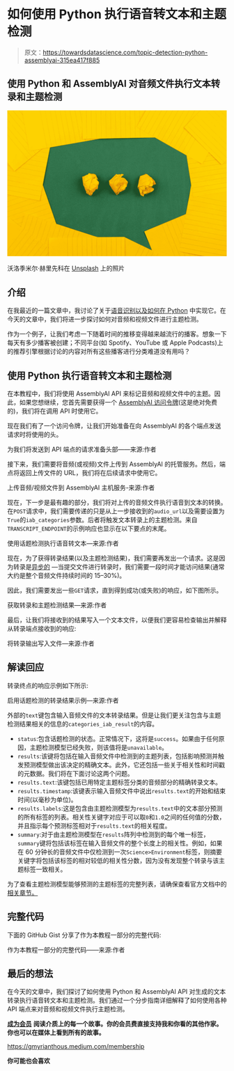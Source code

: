 # 如何使用 Python 执行语音转文本和主题检测

> 原文：<https://towardsdatascience.com/topic-detection-python-assemblyai-315ea417f885>

## 使用 Python 和 AssemblyAI 对音频文件执行文本转录和主题检测

![](img/29ed0cf6cc1cb32f0b4c1e94fa2a8dcc.png)

沃洛季米尔·赫里先科在 [Unsplash](https://unsplash.com/s/photos/speech?utm_source=unsplash&utm_medium=referral&utm_content=creditCopyText) 上的照片

## 介绍

在我最近的一篇文章中，我讨论了关于[语音识别以及如何在 Python](/speech-recognition-python-assemblyai-bb5024d322d8) 中实现它。在今天的文章中，我们将进一步探讨如何对音频和视频文件进行主题检测。

作为一个例子，让我们考虑一下随着时间的推移变得越来越流行的播客。想象一下每天有多少播客被创建；不同平台(如 Spotify、YouTube 或 Apple Podcasts)上的推荐引擎根据讨论的内容对所有这些播客进行分类难道没有用吗？

## 使用 Python 执行语音转文本和主题检测

在本教程中，我们将使用 AssemblyAI API 来标记音频和视频文件中的主题。因此，如果您想继续，您首先需要获得一个 [AssemblyAI 访问令牌](https://app.assemblyai.com/signup)(这是绝对免费的)，我们将在调用 API 时使用它。

现在我们有了一个访问令牌，让我们开始准备在向 AssemblyAI 的各个端点发送请求时将使用的头。

为我们将发送到 API 端点的请求准备头部——来源:作者

接下来，我们需要将音频(或视频)文件上传到 AssemblyAI 的托管服务。然后，端点将返回上传文件的 URL，我们将在后续请求中使用它。

上传音频/视频文件到 AssemblyAI 主机服务-来源:作者

现在，下一步是最有趣的部分，我们将对上传的音频文件执行语音到文本的转换。在`POST`请求中，我们需要传递的只是从上一步接收到的`audio_url`以及需要设置为`True`的`iab_categories`参数。后者将触发文本转录上的主题检测。来自`TRANSCRIPT_ENDPOINT`的示例响应也显示在以下要点的末尾。

使用话题检测执行语音转文本—来源:作者

现在，为了获得转录结果(以及主题检测结果)，我们需要再发出一个请求。这是因为转录是[异步的](https://docs.assemblyai.com/#processing-times) —当提交文件进行转录时，我们需要一段时间才能访问结果(通常大约是整个音频文件持续时间的 15–30%)。

因此，我们需要发出一些`GET`请求，直到得到成功(或失败)的响应，如下图所示。

获取转录和主题检测结果—来源:作者

最后，让我们将接收到的结果写入一个文本文件，以便我们更容易检查输出并解释从转录端点接收到的响应:

将转录输出写入文件—来源:作者

## 解读回应

转录终点的响应示例如下所示:

启用话题检测的转录结果示例—来源:作者

外部的`text`键包含输入音频文件的文本转录结果。但是让我们更关注包含与主题检测结果相关的信息的`categories_iab_result`的内容。

*   `status`:包含话题检测的状态。正常情况下，这将是`success`。如果由于任何原因，主题检测模型已经失败，则该值将是`unavailable`。
*   `results`:该键将包括在输入音频文件中检测到的主题列表，包括影响预测并触发预测模型做出该决定的精确文本。此外，它还包括一些关于相关性和时间戳的元数据。我们将在下面讨论这两个问题。
*   `results.text`:该键包括已用特定主题标签分类的音频部分的精确转录文本。
*   `results.timestamp`:该键表示输入音频文件中说出`results.text`的开始和结束时间(以毫秒为单位)。
*   `results.labels`:这是包含由主题检测模型为`results.text`中的文本部分预测的所有标签的列表。相关性关键字对应于可以取`0`和`1.0`之间的任何值的分数，并且指示每个预测标签相对于`results.text`的相关程度。
*   `summary`:对于由主题检测模型在`results`阵列中检测到的每个唯一标签，`summary`键将包括该标签在输入音频文件的整个长度上的相关性。例如，如果在 60 分钟长的音频文件中仅检测到一次`Science>Environment`标签，则摘要关键字将包括该标签的相对较低的相关性分数，因为没有发现整个转录与该主题标签一致相关。

为了查看主题检测模型能够预测的主题标签的完整列表，请确保查看官方文档中的[相关章节。](https://docs.assemblyai.com/audio-intelligence#topic-detection-iab-classification)

## 完整代码

下面的 GitHub Gist 分享了作为本教程一部分的完整代码:

作为本教程一部分的完整代码——来源:作者

## 最后的想法

在今天的文章中，我们探讨了如何使用 Python 和 AssemblyAI API 对生成的文本转录执行语音转文本和主题检测。我们通过一个分步指南详细解释了如何使用各种 API 端点来对音频和视频文件执行主题检测。

[**成为会员**](https://gmyrianthous.medium.com/membership) **阅读介质上的每一个故事。你的会员费直接支持我和你看的其他作家。你也可以在媒体上看到所有的故事。**

<https://gmyrianthous.medium.com/membership>  

**你可能也会喜欢**

</real-time-speech-recognition-python-assemblyai-13d35eeed226>  </summarize-audio-video-files-assemblyai-c9126918870c> 
